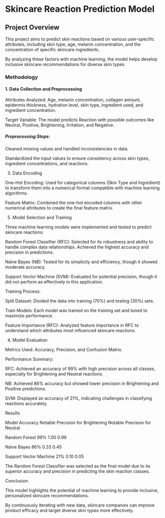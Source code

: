 
# Skincare Reaction Prediction Model

##  Project Overview

This project aims to predict skin reactions based on various user-specific attributes, including skin type, age, melanin concentration, and the concentration of specific skincare ingredients. 

By analyzing these factors with machine learning, the model helps develop inclusive skincare recommendations for diverse skin types.

### Methodology

#### 1. Data Collection and Preprocessing

Attributes Analyzed: Age, melanin concentration, collagen amount, epidermis thickness, hydration level, skin type, ingredient used, and ingredient concentration.

Target Variable: The model predicts Reaction with possible outcomes like Neutral, Positive, Brightening, Irritation, and Negative.

##### Preprocessing Steps:

Cleaned missing values and handled inconsistencies in data.

Standardized the input values to ensure consistency across skin types, ingredient concentrations, and reactions.

3. Data Encoding
   
One-Hot Encoding: Used for categorical columns (Skin Type and Ingredient) to transform them into a numerical format compatible with machine learning algorithms.

Feature Matrix: Combined the one-hot encoded columns with other numerical attributes to create the final feature matrix.

5. Model Selection and Training
   
Three machine learning models were implemented and tested to predict skincare reactions:

Random Forest Classifier (RFC): Selected for its robustness and ability to handle complex data relationships. Achieved the highest accuracy and precision in predictions.

Naïve Bayes (NB): Tested for its simplicity and efficiency, though it showed moderate accuracy.

Support Vector Machine (SVM): Evaluated for potential precision, though it did not perform as effectively in this application.

Training Process:

Split Dataset: Divided the data into training (70%) and testing (30%) sets.

Train Models: Each model was trained on the training set and tuned to maximize performance.

Feature Importance (RFC): Analyzed feature importance in RFC to understand which attributes most influenced skincare reactions.

4. Model Evaluation
   
Metrics Used: Accuracy, Precision, and Confusion Matrix.

Performance Summary:

RFC: Achieved an accuracy of 99% with high precision across all classes, especially for Brightening and Neutral reactions.

NB: Achieved 86% accuracy but showed lower precision in Brightening and Positive predictions.

SVM: Displayed an accuracy of 21%, indicating challenges in classifying reactions accurately.

Results

Model	Accuracy	Notable Precision for Brightening	Notable Precision for Neutral

Random Forest	99%	1.00	0.99

Naïve Bayes	86%	0.33	0.45

Support Vector Machine	21%	0.10	0.05

The Random Forest Classifier was selected as the final model due to its superior accuracy and precision in predicting the skin reaction classes.

Conclusion

This model highlights the potential of machine learning to provide inclusive, personalized skincare recommendations. 

By continuously iterating with new data, skincare companies can improve product efficacy and target diverse skin types more effectively.

